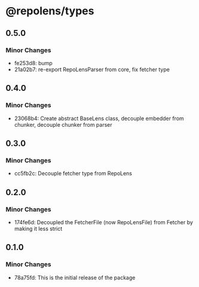 # @repolens/types

## 0.5.0

### Minor Changes

- fe253d8: bump
- 21a02b7: re-export RepoLensParser from core, fix fetcher type

## 0.4.0

### Minor Changes

- 23068b4: Create abstract BaseLens class, decouple embedder from chunker, decouple chunker from parser

## 0.3.0

### Minor Changes

- cc5fb2c: Decouple fetcher type from RepoLens

## 0.2.0

### Minor Changes

- 174fe6d: Decoupled the FetcherFile (now RepoLensFile) from Fetcher by making it less strict

## 0.1.0

### Minor Changes

- 78a75fd: This is the initial release of the package
